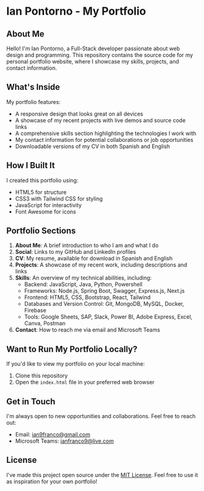 
# Ian Pontorno - My Portfolio

## About Me

Hello! I'm Ian Pontorno, a Full-Stack developer passionate about web design and programming. This repository contains the source code for my personal portfolio website, where I showcase my skills, projects, and contact information.

## What's Inside

My portfolio features:

- A responsive design that looks great on all devices
- A showcase of my recent projects with live demos and source code links
- A comprehensive skills section highlighting the technologies I work with
- My contact information for potential collaborations or job opportunities
- Downloadable versions of my CV in both Spanish and English

## How I Built It

I created this portfolio using:

- HTML5 for structure
- CSS3 with Tailwind CSS for styling
- JavaScript for interactivity
- Font Awesome for icons

## Portfolio Sections

1. **About Me**: A brief introduction to who I am and what I do
2. **Social**: Links to my GitHub and LinkedIn profiles
3. **CV**: My resume, available for download in Spanish and English
4. **Projects**: A showcase of my recent work, including descriptions and links
5. **Skills**: An overview of my technical abilities, including:
   - Backend: JavaScript, Java, Python, Powershell
   - Frameworks: Node.js, Spring Boot, Swagger, Express.js, Next.js
   - Frontend: HTML5, CSS, Bootstrap, React, Tailwind
   - Databases and Version Control: Git, MongoDB, MySQL, Docker, Firebase
   - Tools: Google Sheets, SAP, Slack, Power BI, Adobe Express, Excel, Canva, Postman
6. **Contact**: How to reach me via email and Microsoft Teams

## Want to Run My Portfolio Locally?

If you'd like to view my portfolio on your local machine:

1. Clone this repository
2. Open the `index.html` file in your preferred web browser

## Get in Touch

I'm always open to new opportunities and collaborations. Feel free to reach out:

- Email: ian9franco@gmail.com
- Microsoft Teams: ianfranco9@live.com

## License

I've made this project open source under the [MIT License](LICENSE). Feel free to use it as inspiration for your own portfolio!
